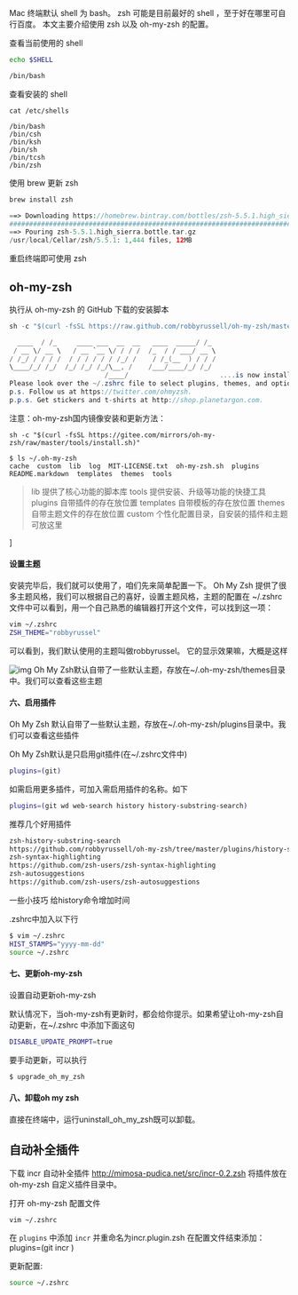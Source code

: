 Mac 终端默认 shell 为 bash。
 zsh 可能是目前最好的 shell ，至于好在哪里可自行百度。
 本文主要介绍使用 zsh 以及 oh-my-zsh 的配置。

查看当前使用的 shell

```bash
echo $SHELL

/bin/bash
```

查看安装的 shell

```undefined
cat /etc/shells

/bin/bash
/bin/csh
/bin/ksh
/bin/sh
/bin/tcsh
/bin/zsh
```

使用 brew 更新 zsh

```php
brew install zsh

==> Downloading https://homebrew.bintray.com/bottles/zsh-5.5.1.high_sierra.bottle.tar.gz
######################################################################## 100.0%
==> Pouring zsh-5.5.1.high_sierra.bottle.tar.gz
/usr/local/Cellar/zsh/5.5.1: 1,444 files, 12MB
```

重启终端即可使用 zsh

## oh-my-zsh

执行从 oh-my-zsh 的 GitHub 下载的安装脚本

```csharp
sh -c "$(curl -fsSL https://raw.github.com/robbyrussell/oh-my-zsh/master/tools/install.sh)"

  ____  / /_     ____ ___  __  __   ____  _____/ /_  
 / __ \/ __ \   / __ `__ \/ / / /  /_  / / ___/ __ \ 
/ /_/ / / / /  / / / / / / /_/ /    / /_(__  ) / / / 
\____/_/ /_/  /_/ /_/ /_/\__, /    /___/____/_/ /_/  
                        /____/                       ....is now installed!
Please look over the ~/.zshrc file to select plugins, themes, and options.
p.s. Follow us at https://twitter.com/ohmyzsh.
p.p.s. Get stickers and t-shirts at http://shop.planetargon.com.
```

注意：oh-my-zsh国内镜像安装和更新方法：

```
sh -c "$(curl -fsSL https://gitee.com/mirrors/oh-my-zsh/raw/master/tools/install.sh)"
```



```
$ ls ~/.oh-my-zsh
cache  custom  lib  log  MIT-LICENSE.txt  oh-my-zsh.sh  plugins  README.markdown  templates  themes  tools
```

> lib 提供了核心功能的脚本库
>  tools 提供安装、升级等功能的快捷工具
>  plugins 自带插件的存在放位置
>  templates 自带模板的存在放位置
>  themes  自带主题文件的存在放位置
>  custom 个性化配置目录，自安装的插件和主题可放这里

]

#### 设置主题

安装完毕后，我们就可以使用了，咱们先来简单配置一下。
 Oh My Zsh 提供了很多主题风格，我们可以根据自己的喜好，设置主题风格，主题的配置在 ~/.zshrc 文件中可以看到，用一个自己熟悉的编辑器打开这个文件，可以找到这一项：

```bash
vim ~/.zshrc
ZSH_THEME="robbyrussel"
```

可以看到，我们默认使用的主题叫做robbyrussel。 它的显示效果嘛，大概是这样

![img](https://img-blog.csdn.net/20170604161404271?watermark/2/text/aHR0cDovL2Jsb2cuY3Nkbi5uZXQvY3pnMTM1NDg5MzAxODY=/font/5a6L5L2T/fontsize/400/fill/I0JBQkFCMA==/dissolve/70/gravity/Center)
 Oh My Zsh默认自带了一些默认主题，存放在~/.oh-my-zsh/themes目录中。我们可以查看这些主题

#### 六、启用插件

 Oh My Zsh 默认自带了一些默认主题，存放在~/.oh-my-zsh/plugins目录中。我们可以查看这些插件

Oh My Zsh默认是只启用git插件(在~/.zshrc文件中)

```bash
plugins=(git)
```

如需启用更多插件，可加入需启用插件的名称。如下

```bash
plugins=(git wd web-search history history-substring-search)
```

推荐几个好用插件

```bash
zsh-history-substring-search
https://github.com/robbyrussell/oh-my-zsh/tree/master/plugins/history-substring-search
zsh-syntax-highlighting
https://github.com/zsh-users/zsh-syntax-highlighting
zsh-autosuggestions
https://github.com/zsh-users/zsh-autosuggestions
```

一些小技巧
 给history命令增加时间

.zshrc中加入以下行

```bash
$ vim ~/.zshrc
HIST_STAMPS="yyyy-mm-dd" 
source ~/.zshrc
```

#### 七、更新oh-my-zsh

设置自动更新oh-my-zsh

默认情况下，当oh-my-zsh有更新时，都会给你提示。如果希望让oh-my-zsh自动更新，在~/.zshrc 中添加下面这句

```bash
DISABLE_UPDATE_PROMPT=true
```

要手动更新，可以执行

```bash
$ upgrade_oh_my_zsh
```

#### 八、卸载oh my zsh

直接在终端中，运行uninstall_oh_my_zsh既可以卸载。



## 自动补全插件

下载 incr 自动补全插件 http://mimosa-pudica.net/src/incr-0.2.zsh
 将插件放在 oh-my-zsh 自定义插件目录中。

打开 oh-my-zsh 配置文件

```undefined
vim ~/.zshrc
```

在 `plugins` 中添加 `incr` 并重命名为incr.plugin.zsh
 在配置文件结束添加：plugins=(git incr )

更新配置:

```bash
source ~/.zshrc
```